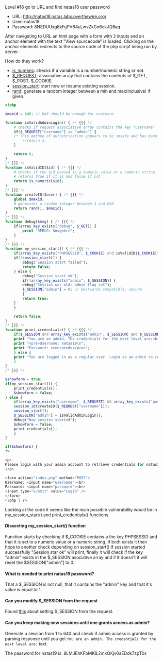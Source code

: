 Level #18 go to URL and find natas18 user password

- URL: http://natas18.natas.labs.overthewire.org/
- User: natas18
- Password: 8NEDUUxg8kFgPV84uLwvZkGn6okJQ6aq

After navigating to URL an html page with a form with 3 inputs and an anchor element with the text "View sourcecode" is loaded.
Clicking on the anchor elements redirects to the source code of the php script being run by server.

How do they work?
- [is_numeric](https://www.php.net/manual/es/function.is-numeric.php): checks if a variable is a number/numeric string or not.
- [$_REQUEST](https://www.php.net/manual/en/reserved.variables.request.php): associative array that contains the contents of $_GET,
  $_POST, $_COOKIE.
- [session_start](https://www.php.net/manual/en/function.session-start.php): start new or resume existing session.
- [rand](https://www.php.net/manual/es/function.rand.php): generate a random integer between a min and max(inclusive) if given.
  

```PHP
<?php

$maxid = 640; // 640 should be enough for everyone

function isValidAdminLogin() { /* {{{ */
    # checks if request associative array contains the key "username"
    if($_REQUEST["username"] == "admin") {
    /* This method of authentication appears to be unsafe and has been disabled for now. */
        //return 1;
    }

    return 0;
}
/* }}} */
function isValidID($id) { /* {{{ */
    # checks if the $id passed is a numeric value or a numeric string
    # returns true if it is and false if not
    return is_numeric($id);
}
/* }}} */
function createID($user) { /* {{{ */
    global $maxid;
    # generates a random integer between 1 and 640
    return rand(1, $maxid);
}
/* }}} */
function debug($msg) { /* {{{ */
    if(array_key_exists("debug", $_GET)) {
        print "DEBUG: $msg<br>";
    }
}
/* }}} */
function my_session_start() { /* {{{ */
    if(array_key_exists("PHPSESSID", $_COOKIE) and isValidID($_COOKIE["PHPSESSID"])) {
    if(!session_start()) {
        debug("Session start failed");
        return false;
    } else {
        debug("Session start ok");
        if(!array_key_exists("admin", $_SESSION)) {
        debug("Session was old: admin flag set");
        $_SESSION["admin"] = 0; // backwards compatible, secure
        }
        return true;
    }
    }

    return false;
}
/* }}} */
function print_credentials() { /* {{{ */
    if($_SESSION and array_key_exists("admin", $_SESSION) and $_SESSION["admin"] == 1) {
    print "You are an admin. The credentials for the next level are:<br>";
    print "<pre>Username: natas19\n";
    print "Password: <censored></pre>";
    } else {
    print "You are logged in as a regular user. Login as an admin to retrieve credentials for natas19.";
    }
}
/* }}} */

$showform = true;
if(my_session_start()) {
    print_credentials();
    $showform = false;
} else {
    if(array_key_exists("username", $_REQUEST) && array_key_exists("password", $_REQUEST)) {
    session_id(createID($_REQUEST["username"]));
    session_start();
    $_SESSION["admin"] = isValidAdminLogin();
    debug("New session started");
    $showform = false;
    print_credentials();
    }
}

if($showform) {
?>

<p>
Please login with your admin account to retrieve credentials for natas19.
</p>

<form action="index.php" method="POST">
Username: <input name="username"><br>
Password: <input name="password"><br>
<input type="submit" value="Login" />
</form>
<?php } ?>
```

Looking at the code it seems like the main possible vulnerability would be in my_session_start() and print_credentials() functions.

#### Dissecting my_session_start() function

Function starts by checking if $_COOKIE contains a the key PHPSESSID and that it is set to a numeric value or a numeric string,
if both exists it then hops to another check depending on session_start() if session started successfully "Session star ok" will print,
finally it will check if the key "admin" exists in the $_SESSION asociative array and if it doesn't it will reset the $SESSION["admin"]
to 0.

#### What is needed to print natas19 password?

That a $_SESSION is not null, that it contains the "admin" key and that it's value is equal to 1.

#### Can you modify $_SESSION from the request

Found [this](https://stackoverflow.com/questions/70896709/session-superglobals-with-postman#:~:text=1-,Is%20it%20possible%20to%20include%20or%20pass%20the%20%24_SESSION,be%20a%20huge%20security%20hole.) about setting $_SESSION from the request.
  
#### Can you keep making new sessions until one grants access as admin? 

Generate a session from 1 to 640 and check if admin access is granted by parsing response until you get `You are an admin. The credentials for the next level are:` text.

The password for natas19 is: 
8LMJEhKFbMKIL2mxQKjv0aEDdk7zpT0s
